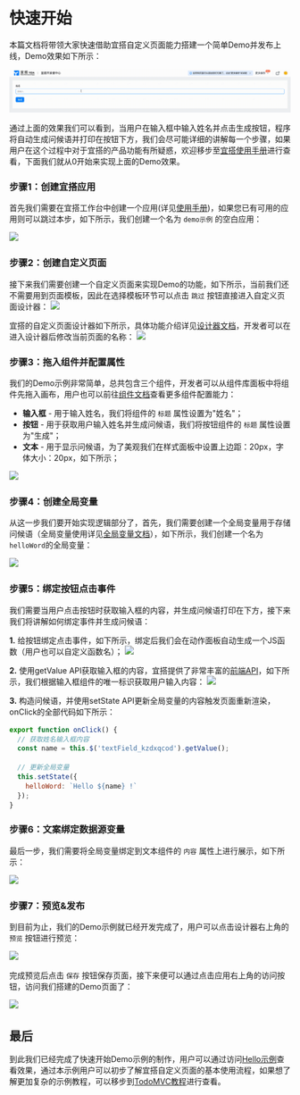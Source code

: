 # 快速开始
本篇文档将带领大家快速借助宜搭自定义页面能力搭建一个简单Demo并发布上线，Demo效果如下所示：

![](../../static/img/helloDemo.gif)

通过上面的效果我们可以看到，当用户在输入框中输入姓名并点击生成按钮，程序将自动生成问候语并打印在按钮下方，我们会尽可能详细的讲解每一个步骤，如果用户在这个过程中对于宜搭的产品功能有所疑惑，欢迎移步至[宜搭使用手册](https://www.yuque.com/yida/support/ytzzua)进行查看，下面我们就从0开始来实现上面的Demo效果。


### 步骤1：创建宜搭应用
首先我们需要在宜搭工作台中创建一个应用(详见[使用手册](https://www.yuque.com/yida/support/oncnoy))，如果您已有可用的应用则可以跳过本步，如下所示，我们创建一个名为 ```demo示例``` 的空白应用：

![](https://img.alicdn.com/imgextra/i3/O1CN016C26Ri1Nq0Mj6ivdu_!!6000000001620-2-tps-3582-2016.png_.webp)

### 步骤2：创建自定义页面
接下来我们需要创建一个自定义页面来实现Demo的功能，如下所示，当前我们还不需要用到页面模板，因此在选择模板环节可以点击 ```跳过``` 按钮直接进入自定义页面设计器：
![](https://img.alicdn.com/imgextra/i1/O1CN0153CNML21k7ufobwfb_!!6000000007022-2-tps-3582-1374.png_.webp)

宜搭的自定义页面设计器如下所示，具体功能介绍详见[设计器文档](guide/designer.md)，开发者可以在进入设计器后修改当前页面的名称：
![](https://img.alicdn.com/imgextra/i1/O1CN0157eG1X1h6TIqepd9J_!!6000000004228-2-tps-3582-2018.png_.webp)

### 步骤3：拖入组件并配置属性
我们的Demo示例非常简单，总共包含三个组件，开发者可以从组件库面板中将组件先拖入画布，用户也可以前往[组件文档](components/layout/tabsLayout.mdx)查看更多组件配置能力：
* **输入框** - 用于输入姓名，我们将组件的 ```标题``` 属性设置为"姓名"；
* **按钮** - 用于获取用户输入姓名并生成问候语，我们将按钮组件的 ```标题``` 属性设置为"生成"；
* **文本** - 用于显示问候语，为了美观我们在样式面板中设置上边距：20px，字体大小：20px，如下所示；

![](https://img.alicdn.com/imgextra/i2/O1CN01vvvb9k1MoLJGeHACc_!!6000000001481-2-tps-3582-2018.png_.webp)


### 步骤4：创建全局变量
从这一步我们要开始实现逻辑部分了，首先，我们需要创建一个全局变量用于存储问候语（全局变量使用详见[全局变量文档](guide/concept/state.md)），如下所示，我们创建一个名为```helloWord```的全局变量：

![](https://img.alicdn.com/imgextra/i4/O1CN01TJtxqW1FchwARVEwE_!!6000000000508-2-tps-3582-2018.png_.webp)

### 步骤5：绑定按钮点击事件
我们需要当用户点击按钮时获取输入框的内容，并生成问候语打印在下方，接下来我们将讲解如何绑定事件并生成问候语：

**1.** 给按钮绑定点击事件，如下所示，绑定后我们会在动作面板自动生成一个JS函数（用户也可以自定义函数名）；
![](https://img.alicdn.com/imgextra/i4/O1CN01Ze2WLF1JzO0tSirUP_!!6000000001099-2-tps-3582-2018.png_.webp)


**2.** 使用getValue API获取输入框的内容，宜搭提供了非常丰富的[前端API](guide/api.md)，如下所示，我们根据输入框组件的唯一标识获取用户输入内容：
![](https://img.alicdn.com/imgextra/i1/O1CN01m69xD21CjAgJM5Tup_!!6000000000116-2-tps-3582-2018.png_.webp)


**3.** 构造问候语，并使用setState API更新全局变量的内容触发页面重新渲染，onClick的全部代码如下所示：
```js
export function onClick() {
  // 获取姓名输入框内容
  const name = this.$('textField_kzdxqcod').getValue();

  // 更新全局变量
  this.setState({
    helloWord: `Hello ${name} !`
  });
}
```

### 步骤6：文案绑定数据源变量
最后一步，我们需要将全局变量绑定到文本组件的 ```内容``` 属性上进行展示，如下所示：

![](https://img.alicdn.com/imgextra/i4/O1CN01doImZM1lZYvJOZfvD_!!6000000004833-2-tps-3582-2016.png_.webp)

### 步骤7：预览&发布
到目前为止，我们的Demo示例就已经开发完成了，用户可以点击设计器右上角的 ```预览``` 按钮进行预览：

![](https://img.alicdn.com/imgextra/i3/O1CN01IJpCx81mwkaqmcHCI_!!6000000005019-2-tps-3582-856.png_.webp)

完成预览后点击 ```保存``` 按钮保存页面，接下来便可以通过点击应用右上角的访问按钮，访问我们搭建的Demo页面了：

![](https://img.alicdn.com/imgextra/i3/O1CN01wd0auW1rQl0HXLjZ3_!!6000000005626-2-tps-3582-792.png_.webp)

## 最后
到此我们已经完成了快速开始Demo示例的制作，用户可以通过访问[Hello示例](https://www.aliwork.com/APP_D7KLBO4V9PKB3BZHJKH1/custom/FORM-TP866D911EFX9FL1ZUZCUW4INJAQ1P85QWDZKI)查看效果，通过本示例用户可以初步了解宜搭自定义页面的基本使用流程，如果想了解更加复杂的示例教程，可以移步到[TodoMVC教程](guide/tutorial/todoMVC.md)进行查看。





